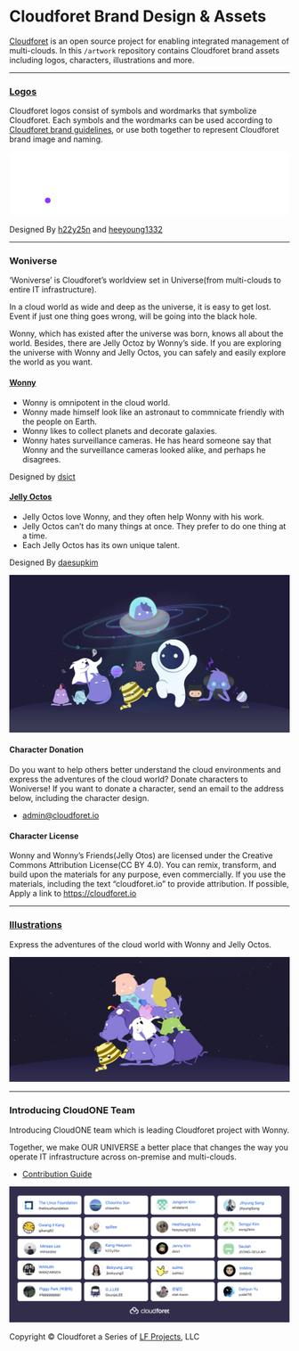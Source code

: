 # Cloudforet Brand Design & Assets

[Cloudforet](https://cloudforet.io) is an open source project for enabling integrated management of multi-clouds. 
In this `/artwork` repository contains Cloudforet brand assets including logos, characters, illustrations and more.


---


### [Logos](logo)

Cloudforet logos consist of symbols and wordmarks that symbolize Cloudforet.
Each symbols and the wordmarks can be used according to [Cloudforet brand guidelines](./logo/brand%20guide), or use both together to represent Cloudforet brand image and naming.

![cloudforet-logo](logo/Cloudforet_logo--primary-horizontal.gif)

Designed By [h22y25n](https://github.com/h22y25n) and [heeyoung1332](https://github.com/heeyoung1332)


---


### Woniverse

‘Woniverse’ is Cloudforet’s worldview set in Universe(from multi-clouds to entire IT infrastructure).

In a cloud world as wide and deep as the universe, it is easy to get lost.
Event if just one thing goes wrong, will be going into the black hole.

Wonny, which has existed after the universe was born, knows all about the world.
Besides, there are Jelly Octoz by Wonny’s side.
If you are exploring the universe with Wonny and Jelly Octos, you can safely and easily explore the world as you want.

#### [Wonny](woniverse/wonny)

* Wonny is omnipotent in the cloud world.
* Wonny made himself look like an astronaut to commnicate friendly with the people on Earth.
* Wonny likes to collect planets and decorate galaxies.
* Wonny hates surveillance cameras. 
He has heard someone say that Wonny and the surveillance cameras looked alike, and perhaps he disagrees.

Designed by [dsict](https://github.com/dsict)

#### [Jelly Octos](woniverse/jellyotos)

* Jelly Octos love Wonny, and they often help Wonny with his work.
* Jelly Octos can’t do many things at once. They prefer to do one thing at a time.
* Each Jelly Octos has its own unique talent.

Designed By [daesupkim](https://github.com/daesupkim)

![wonny-and-friends](illustrations/wonny-and-friends-01.png)

#### Character Donation 

Do you want to help others better understand the cloud environments and express the adventures of the cloud world?
Donate characters to Woniverse! 
If you want to donate a character, send an email to the address below, including the character design.

* [admin@cloudforet.io](mailto:admin@cloudforet.io)

#### Character License
Wonny and Wonny’s Friends(Jelly Otos) are licensed under the Creative Commons Attribution License(CC BY 4.0). You can remix, transform, and build upon the materials for any purpose, even commercially. If you use the materials, including the text “cloudforet.io” to provide attribution. If possible, Apply a link to https://cloudforet.io


---


### [Illustrations](./illustrations)

Express the adventures of the cloud world with Wonny and Jelly Octos.

![pile-of-jellyotos-with-bg](illustrations/pile-of-jellyotos-with-bg.png)


---


### Introducing CloudONE Team

Introducing CloudONE team which is leading Cloudforet project with Wonny. 

Together, we make OUR UNIVERSE a better place that
changes the way you operate IT infrastructure across
on-premise and multi-clouds.

* [Contribution Guide](https://cloudforet.io/docs/developers/contribute/)


![cloudone-team-for-cloudforet](cloudone-team-for-cloudforet.png)


Copyright © Cloudforet a Series of [LF Projects](https://www.linuxfoundation.org/), LLC
